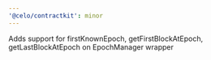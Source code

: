 ```yaml
---
'@celo/contractkit': minor
---
```


Adds support for firstKnownEpoch, getFirstBlockAtEpoch, getLastBlockAtEpoch on EpochManager wrapper
